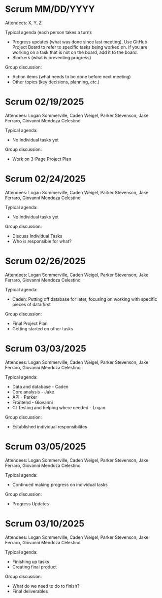 # Scrum MM/DD/YYYY

Attendees: X, Y, Z

Typical agenda (each person takes a turn):
* Progress updates (what was done since last meeting). Use GitHub Project Board to refer to specific tasks being worked on. If you are working on a task that is not on the board, add it to the board.
* Blockers (what is preventing progress)

Group discussion:
* Action items (what needs to be done before next meeting)
* Other topics (key decisions, planning, etc.)

# Scrum 02/19/2025

Attendees: Logan Sommerville, Caden Weigel, Parker Stevenson, Jake Ferraro, Giovanni Mendoza Celestino

Typical agenda:
* No Individual tasks yet

Group discussion: 
* Work on 3-Page Project Plan

# Scrum 02/24/2025

Attendees: Logan Sommerville, Caden Weigel, Parker Stevenson, Jake Ferraro, Giovanni Mendoza Celestino

Typical agenda:
* No Individual tasks yet

Group discussion: 
* Discuss Individual Tasks
* Who is responsible for what?

# Scrum 02/26/2025

Attendees: Logan Sommerville, Caden Weigel, Parker Stevenson, Jake Ferraro, Giovanni Mendoza Celestino

Typical agenda:
* Caden: Putting off database for later, focusing on working with specific pieces of data first

Group discussion: 
* Final Project Plan
* Getting started on other tasks

# Scrum 03/03/2025

Attendees: Logan Sommerville, Caden Weigel, Parker Stevenson, Jake Ferraro, Giovanni Mendoza Celestino

Typical agenda:
* Data and database - Caden
* Core analysis - Jake
* API - Parker
* Frontend - Giovanni
* CI Testing and helping where needed - Logan

Group discussion: 
* Established individual responsibilites

# Scrum 03/05/2025

Attendees: Logan Sommerville, Caden Weigel, Parker Stevenson, Jake Ferraro, Giovanni Mendoza Celestino

Typical agenda:
* Continued making progress on individual tasks

Group discussion: 
* Progress Updates

# Scrum 03/10/2025

Attendees: Logan Sommerville, Caden Weigel, Parker Stevenson, Jake Ferraro, Giovanni Mendoza Celestino

Typical agenda:
* Finishing up tasks
* Creating final product

Group discussion:
* What do we need to do to finish?
* Final deliverables